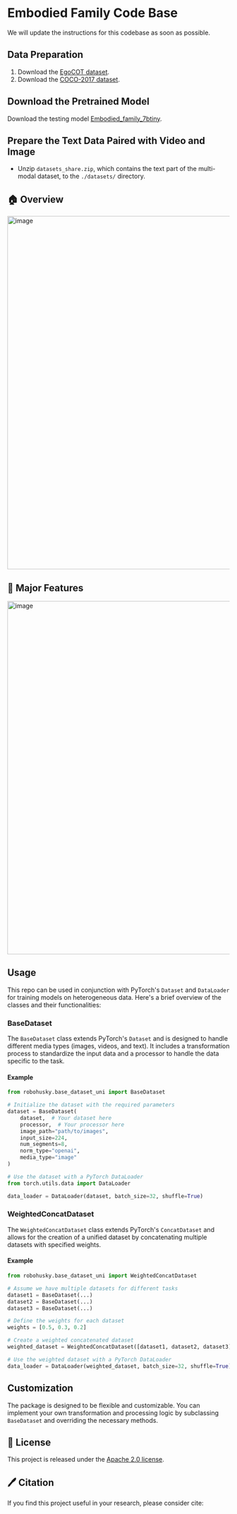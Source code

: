 # Embodied Family Code Base

We will update the instructions for this codebase as soon as possible.

## Data Preparation

1. Download the [EgoCOT dataset](https://github.com/EmbodiedGPT/EgoCOT_Dataset).
2. Download the [COCO-2017 dataset](https://www.kaggle.com/datasets/awsaf49/coco-2017-dataset).

## Download the Pretrained Model

Download the testing model [Embodied_family_7btiny](https://drive.google.com/file/d/1sBTy8oXeweJg3STbhzBR_5pLcVs1F20q/view?usp=sharing).

## Prepare the Text Data Paired with Video and Image

- Unzip `datasets_share.zip`, which contains the text part of the multi-modal dataset, to the `./datasets/` directory.


## 🏠 Overview
<img width="800" alt="image" src="https://github.com/EmbodiedGPT/EmbodiedGPT_Pytorch/blob/main/assest/overall_frame_embodiedgpt.png">

## 🎁 Major Features 
<img width="800" alt="image" src="https://github.com/EmbodiedGPT/EmbodiedGPT_Pytorch/blob/main/assest/main_features_embodiedgpt.png">

## Usage

This repo can be used in conjunction with PyTorch's `Dataset` and `DataLoader` for training models on heterogeneous data. Here's a brief overview of the classes and their functionalities:

### BaseDataset

The `BaseDataset` class extends PyTorch's `Dataset` and is designed to handle different media types (images, videos, and text). It includes a transformation process to standardize the input data and a processor to handle the data specific to the task.

#### Example

```python
from robohusky.base_dataset_uni import BaseDataset

# Initialize the dataset with the required parameters
dataset = BaseDataset(
    dataset,  # Your dataset here
    processor,  # Your processor here
    image_path="path/to/images",
    input_size=224,
    num_segments=8,
    norm_type="openai",
    media_type="image"
)

# Use the dataset with a PyTorch DataLoader
from torch.utils.data import DataLoader

data_loader = DataLoader(dataset, batch_size=32, shuffle=True)
```

### WeightedConcatDataset

The `WeightedConcatDataset` class extends PyTorch's `ConcatDataset` and allows for the creation of a unified dataset by concatenating multiple datasets with specified weights.

#### Example

```python
from robohusky.base_dataset_uni import WeightedConcatDataset

# Assume we have multiple datasets for different tasks
dataset1 = BaseDataset(...)
dataset2 = BaseDataset(...)
dataset3 = BaseDataset(...)

# Define the weights for each dataset
weights = [0.5, 0.3, 0.2]

# Create a weighted concatenated dataset
weighted_dataset = WeightedConcatDataset([dataset1, dataset2, dataset3], weights=weights)

# Use the weighted dataset with a PyTorch DataLoader
data_loader = DataLoader(weighted_dataset, batch_size=32, shuffle=True)
```

## Customization

The package is designed to be flexible and customizable. You can implement your own transformation and processing logic by subclassing `BaseDataset` and overriding the necessary methods.

## 🎫 License

This project is released under the [Apache 2.0 license](LICENSE). 

## 🖊️ Citation

If you find this project useful in your research, please consider cite:
